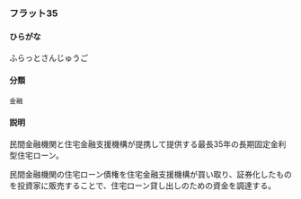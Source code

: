 <div style="display:none;">

## [あ行](securities-terms?id=あ行)
## [か行](securities-terms?id=か行)
## [さ行](securities-terms?id=さ行)
## [た行](securities-terms?id=た行)
## [な行](securities-terms?id=な行)
## [は行](securities-terms?id=は行)

</div>

### フラット35

#### ひらがな

ふらっとさんじゅうご

#### 分類

`金融`

#### 説明

民間金融機関と住宅金融支援機構が提携して提供する最長35年の長期固定金利型住宅ローン。
 
民間金融機関の住宅ローン債権を住宅金融支援機構が買い取り、証券化したものを投資家に販売することで、住宅ローン貸し出しのための資金を調達する。

<div style="display:none;">

## [ま行](securities-terms?id=ま行)
## [や行](securities-terms?id=や行)
## [ら行](securities-terms?id=ら行)
## [わ行](securities-terms?id=わ行)
## [英数字・記号](securities-terms?id=英数字・記号)

</div>

